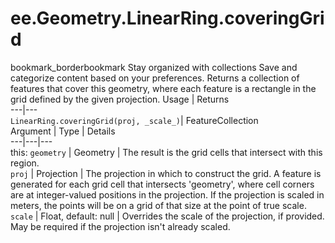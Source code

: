  
#  ee.Geometry.LinearRing.coveringGrid
bookmark_borderbookmark Stay organized with collections  Save and categorize content based on your preferences. 
Returns a collection of features that cover this geometry, where each feature is a rectangle in the grid defined by the given projection.
Usage | Returns  
---|---  
`LinearRing.coveringGrid(proj, _scale_)`|  FeatureCollection  
Argument | Type | Details  
---|---|---  
this: `geometry` | Geometry | The result is the grid cells that intersect with this region.  
`proj` | Projection | The projection in which to construct the grid. A feature is generated for each grid cell that intersects 'geometry', where cell corners are at integer-valued positions in the projection. If the projection is scaled in meters, the points will be on a grid of that size at the point of true scale.  
`scale` | Float, default: null | Overrides the scale of the projection, if provided. May be required if the projection isn't already scaled.  
